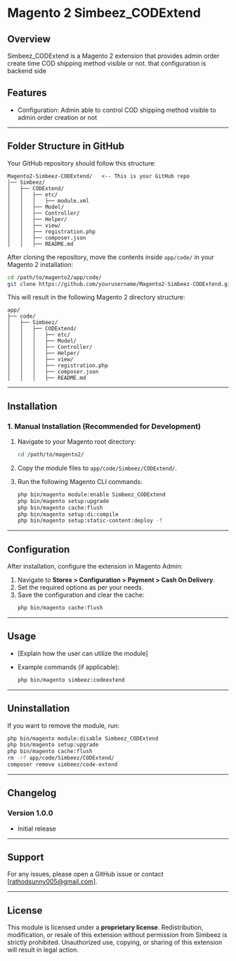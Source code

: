 # Magento 2 Simbeez_CODExtend

## Overview
Simbeez_CODExtend is a Magento 2 extension that provides admin order create time COD shipping method visible or not. that configuration is backend side

## Features
- Configuration: Admin able to control COD shipping method visible to admin order creation or not

---

## Folder Structure in GitHub

Your GitHub repository should follow this structure:

```
Magento2-Simbeez-CODExtend/   <-- This is your GitHub repo
│── Simbeez/
│   ├── CODExtend/
│   │   ├── etc/
│   │   │   ├── module.xml
│   │   ├── Model/
│   │   ├── Controller/
│   │   ├── Helper/
│   │   ├── view/
│   │   ├── registration.php
│   │   ├── composer.json
│   │   ├── README.md
```

After cloning the repository, move the contents inside `app/code/` in your Magento 2 installation:

```bash
cd /path/to/magento2/app/code/
git clone https://github.com/yourusername/Magento2-Simbeez-CODExtend.git Simbeez/CODExtend
```

This will result in the following Magento 2 directory structure:

```
app/
├── code/
│   ├── Simbeez/
│   │   ├── CODExtend/
│   │   │   ├── etc/
│   │   │   ├── Model/
│   │   │   ├── Controller/
│   │   │   ├── Helper/
│   │   │   ├── view/
│   │   │   ├── registration.php
│   │   │   ├── composer.json
│   │   │   ├── README.md
```

---

## Installation

### 1. Manual Installation (Recommended for Development)

1. Navigate to your Magento root directory:

   ```bash
   cd /path/to/magento2/
   ```

2. Copy the module files to `app/code/Simbeez/CODExtend/`.

3. Run the following Magento CLI commands:

   ```bash
   php bin/magento module:enable Simbeez_CODExtend
   php bin/magento setup:upgrade
   php bin/magento cache:flush
   php bin/magento setup:di:compile
   php bin/magento setup:static-content:deploy -f
   ```
---

## Configuration
After installation, configure the extension in Magento Admin:

1. Navigate to **Stores > Configuration > Payment > Cash On Delivery**.
2. Set the required options as per your needs.
3. Save the configuration and clear the cache:
   ```bash
   php bin/magento cache:flush
   ```

---

## Usage
- [Explain how the user can utilize the module]
- Example commands (if applicable):

  ```bash
  php bin/magento simbeez:codeextend
  ```

---

## Uninstallation

If you want to remove the module, run:

```bash
php bin/magento module:disable Simbeez_CODExtend
php bin/magento setup:upgrade
php bin/magento cache:flush
rm -rf app/code/Simbeez/CODExtend/
composer remove simbeez/code-extend
```

---

## Changelog
### Version 1.0.0
- Initial release

---

## Support
For any issues, please open a GitHub issue or contact [rathodsunny005@gmail.com].

---

## License
This module is licensed under a **proprietary license**. Redistribution, modification, or resale of this extension without permission from Simbeez is strictly prohibited. Unauthorized use, copying, or sharing of this extension will result in legal action.

